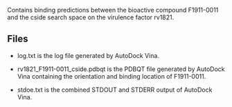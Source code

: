 Contains binding predictions between the bioactive compound F1911-0011 and the cside search space on the virulence factor rv1821.

## Files

- log.txt is the log file generated by AutoDock Vina.

- rv1821_F1911-0011_cside.pdbqt is the PDBQT file generated by AutoDock Vina containing the orientation and binding location of F1911-0011.

- stdoe.txt is the combined STDOUT and STDERR output of AutoDock Vina.

